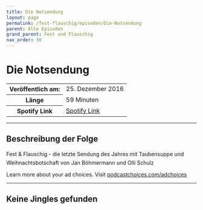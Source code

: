 ```yaml
---
title: Die Notsendung
layout: page
permalink: /fest-flauschig/episoden/Die-Notsendung
parent: Alle Episoden
grand_parent: Fest und Flauschig
nav_order: 30
---
```


# Die Notsendung
<table class="resp-table dcf-table dcf-table-responsive dcf-table-bordered dcf-table-striped dcf-w-100%">
                    <tbody>
                        <tr>
                            <th scope="row">Veröffentlich am:</th>
                            <td data-label="Veröffentlich am:">25. Dezember 2016</td>
                        </tr>
                        <tr>
                            <th scope="row">Länge </th>
                            <td data-label="Länge ">59 Minuten</td>
                        </tr><tr>
                                <th scope="row">Spotify Link</th>
                                <td data-label="Spotify Link"><a href="https://open.spotify.com/episode/3wpgWLOE7xUNLwhLDdUB5Z">Spotify Link</a></td>
                            </tr></tbody>
                </table>

***

## Beschreibung der Folge

<div>
Fest &amp; Flauschig - die letzte Sendung des Jahres mit Taubensuppe und Weihnachtsbotschaft von Jan Böhmermann und Olli Schulz<p> </p><p>Learn more about your ad choices. Visit <a href="https://podcastchoices.com/adchoices">podcastchoices.com/adchoices</a></p>  
</div>

***

## Keine Jingles gefunden